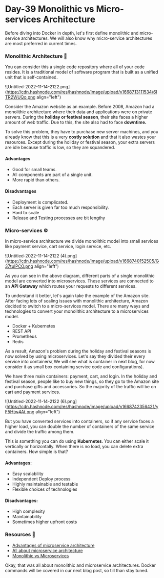 # Day-39 Monolithic vs Micro-services Architecture

Before diving into Docker in depth, let's first define monolithic and micro-service architectures. We will also know why micro-service architectures are most preferred in current times.

### Monolithic Architecture 🏢
You can consider this a single code repository where all of your code resides. It is a traditional model of software program that is built as a unified unit that is self-contained.

![Untitled-2022-11-14-2122.png](https://cdn.hashnode.com/res/hashnode/image/upload/v1668713111534/6ITR2WUQo.png align="left")

Consider the Amazon website as an example. Before 2008, Amazon had a monolithic architecture where their data and applications were on private servers. During the **holiday or festival season**, their site faces a higher amount of web traffic. Due to this, the site also had to face **downtime.**

To solve this problem, they have to purchase new server machines, and you already know that this is a very **costly solution** and that it also wastes your resources. Except during the holiday or festival season, your extra servers are idle because traffic is low, so they are squandered.

#### Advantages
- Good for small teams.
- All components are part of a single unit.
- More rapid than others.

#### Disadvantages
- Deployment is complicated.
- Each server is given far too much responsibility.
- Hard to scale
- Release and Testing processes are bit lengthy

### Micro-services ⚙️
In micro-service architecture we divide monolithic model into small services like payment service, cart service, login service, etc.


![Untitled-2022-11-14-2122 (4).png](https://cdn.hashnode.com/res/hashnode/image/upload/v1668740152505/G37tuIPCO.png align="left")

 
As you can see in the above diagram, different parts of a single monolithic model are converted into microservices. These services are connected to an **API Gateway** which routes your requests to different services.

To understand it better, let's again take the example of the Amazon site. After facing lots of scaling issues with monolithic architecture, Amazon decided to switch to a micro-services model. There are many ways and technologies to  convert your monolithic architecture to a microservices model.

-  Docker + Kubernetes
-  REST API
- Prometheus
- Redis 

As a result, Amazon's problem during the holiday and festival seasons is now solved by using microservices. Let's say they divided their every service into containers( We will see what is container in next blog, for now consider it as small box containing service code and configurations).

We have three main containers: payment, cart, and login. In the holiday and festival season, people like to buy new things, so they go to the Amazon site and purchase gifts and accessories. So the majority of the traffic will be on cart and payment services. 


![Untitled-2022-11-14-2122 (6).png](https://cdn.hashnode.com/res/hashnode/image/upload/v1668742356421/yF5Htw4At.png align="left")

But you have converted services into containers, so if any service faces a higher load, you can double the number of containers of the same service and divide the traffic among them.

This is something you can do using **Kubernetes**. You can either scale it vertically or horizontally. When there is no load, you can delete extra containers. How simple is that?

#### Advantages: 
- Easy scalability
- Independent Deploy process
- Highly maintainable and testable
- Flexible choices of technologies

#### Disadvantages:
- High complexity
- Maintainability
- Sometimes higher upfront costs

### Resources 📖
- [Advantages of microservice architecture](https://about.gitlab.com/blog/2022/09/29/what-are-the-benefits-of-a-microservices-architecture/)
- [ All about microservice architecture](https://technobrains.io/technologies-to-build-microservices-architecture/)
- [ Monolithic vs Microservices](https://www.atlassian.com/microservices/microservices-architecture/microservices-vs-monolith)

Okay, that was all about monolithic and microservice architectures. Docker commands will be covered in our next blog post, so till than stay tuned.





